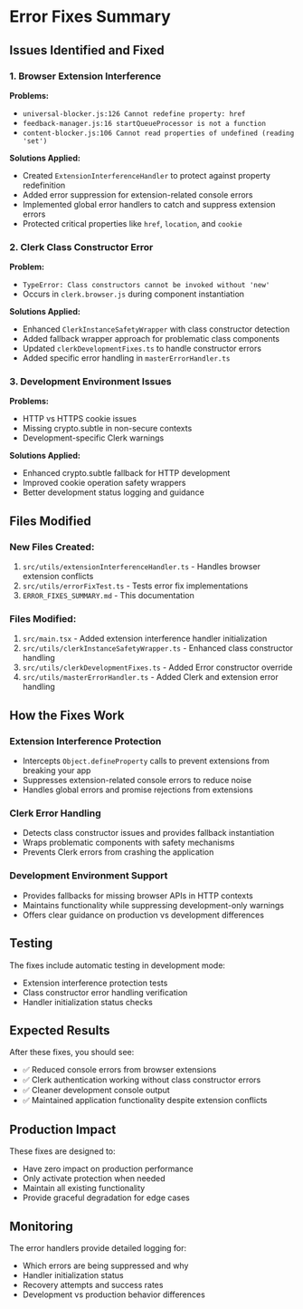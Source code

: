 # Error Fixes Summary

## Issues Identified and Fixed

### 1. Browser Extension Interference
**Problems:**
- `universal-blocker.js:126 Cannot redefine property: href`
- `feedback-manager.js:16 startQueueProcessor is not a function`
- `content-blocker.js:106 Cannot read properties of undefined (reading 'set')`

**Solutions Applied:**
- Created `ExtensionInterferenceHandler` to protect against property redefinition
- Added error suppression for extension-related console errors
- Implemented global error handlers to catch and suppress extension errors
- Protected critical properties like `href`, `location`, and `cookie`

### 2. Clerk Class Constructor Error
**Problem:**
- `TypeError: Class constructors cannot be invoked without 'new'`
- Occurs in `clerk.browser.js` during component instantiation

**Solutions Applied:**
- Enhanced `ClerkInstanceSafetyWrapper` with class constructor detection
- Added fallback wrapper approach for problematic class components
- Updated `clerkDevelopmentFixes.ts` to handle constructor errors
- Added specific error handling in `masterErrorHandler.ts`

### 3. Development Environment Issues
**Problems:**
- HTTP vs HTTPS cookie issues
- Missing crypto.subtle in non-secure contexts
- Development-specific Clerk warnings

**Solutions Applied:**
- Enhanced crypto.subtle fallback for HTTP development
- Improved cookie operation safety wrappers
- Better development status logging and guidance

## Files Modified

### New Files Created:
1. `src/utils/extensionInterferenceHandler.ts` - Handles browser extension conflicts
2. `src/utils/errorFixTest.ts` - Tests error fix implementations
3. `ERROR_FIXES_SUMMARY.md` - This documentation

### Files Modified:
1. `src/main.tsx` - Added extension interference handler initialization
2. `src/utils/clerkInstanceSafetyWrapper.ts` - Enhanced class constructor handling
3. `src/utils/clerkDevelopmentFixes.ts` - Added Error constructor override
4. `src/utils/masterErrorHandler.ts` - Added Clerk and extension error handling

## How the Fixes Work

### Extension Interference Protection
- Intercepts `Object.defineProperty` calls to prevent extensions from breaking your app
- Suppresses extension-related console errors to reduce noise
- Handles global errors and promise rejections from extensions

### Clerk Error Handling
- Detects class constructor issues and provides fallback instantiation
- Wraps problematic components with safety mechanisms
- Prevents Clerk errors from crashing the application

### Development Environment Support
- Provides fallbacks for missing browser APIs in HTTP contexts
- Maintains functionality while suppressing development-only warnings
- Offers clear guidance on production vs development differences

## Testing

The fixes include automatic testing in development mode:
- Extension interference protection tests
- Class constructor error handling verification
- Handler initialization status checks

## Expected Results

After these fixes, you should see:
- ✅ Reduced console errors from browser extensions
- ✅ Clerk authentication working without class constructor errors
- ✅ Cleaner development console output
- ✅ Maintained application functionality despite extension conflicts

## Production Impact

These fixes are designed to:
- Have zero impact on production performance
- Only activate protection when needed
- Maintain all existing functionality
- Provide graceful degradation for edge cases

## Monitoring

The error handlers provide detailed logging for:
- Which errors are being suppressed and why
- Handler initialization status
- Recovery attempts and success rates
- Development vs production behavior differences
